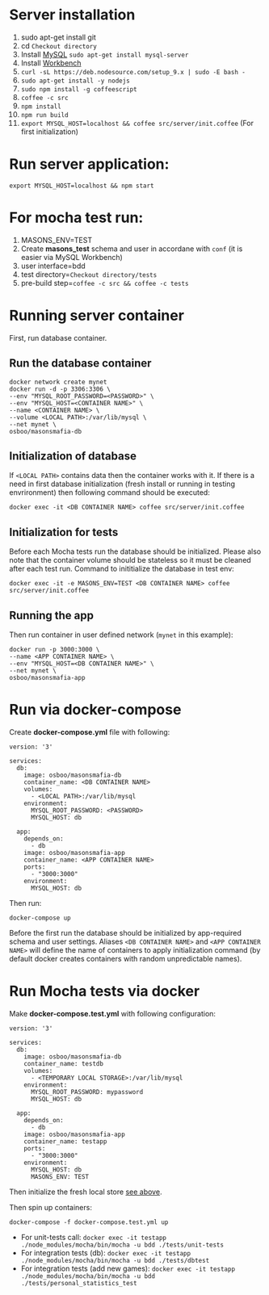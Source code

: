 # Server installation
1. sudo apt-get install git
1. cd `Checkout directory`
1. Install [MySQL](http://help.ubuntu.ru/wiki/mysql) `sudo apt-get install mysql-server`
1. Install [Workbench](http://dev.mysql.com/downloads/workbench/)
1. `curl -sL https://deb.nodesource.com/setup_9.x | sudo -E bash -`
1. `sudo apt-get install -y nodejs`
1. `sudo npm install -g coffeescript`
1. `coffee -c src`
1. `npm install`
1. `npm run build`
1. `export MYSQL_HOST=localhost && coffee src/server/init.coffee` (For first initialization)

# Run server application:

`export MYSQL_HOST=localhost && npm start`

# For mocha test run:
1. MASONS_ENV=TEST
1. Create __masons_test__ schema and user in accordane with `conf` (it is easier via MySQL Workbench)
1. user interface=bdd
1. test directory=`Checkout directory/tests`
1. pre-build step=`coffee -c src && coffee -c tests`

# Running server container
First, run database container.

## Run the database container

    docker network create mynet
    docker run -d -p 3306:3306 \
    --env "MYSQL_ROOT_PASSWORD=<PASSWORD>" \
    --env "MYSQL_HOST=<CONTAINER NAME>" \
    --name <CONTAINER NAME> \
    --volume <LOCAL PATH>:/var/lib/mysql \
    --net mynet \
    osboo/masonsmafia-db

## Initialization of database
If `<LOCAL PATH>` contains data then the container works with it. If there is a need in first database initialization (fresh install or running in testing envrironment) then following command should be executed:

    docker exec -it <DB CONTAINER NAME> coffee src/server/init.coffee
    
## Initialization for tests
Before each Mocha tests run the database should be initialized. Please also note that the container volume should be stateless so it must be cleaned after each test run.
Command to inititialize the database in test env:

    docker exec -it -e MASONS_ENV=TEST <DB CONTAINER NAME> coffee src/server/init.coffee

## Running the app
Then run container in user defined network (`mynet` in this example):

    docker run -p 3000:3000 \
    --name <APP CONTAINER NAME> \
    --env "MYSQL_HOST=<DB CONTAINER NAME>" \
    --net mynet \
    osboo/masonsmafia-app

# Run via docker-compose
Create __docker-compose.yml__ file with following:

    version: '3'

    services:
      db:
        image: osboo/masonsmafia-db
        container_name: <DB CONTAINER NAME>
        volumes:
          - <LOCAL PATH>:/var/lib/mysql
        environment:
          MYSQL_ROOT_PASSWORD: <PASSWORD>
          MYSQL_HOST: db

      app:
        depends_on:
          - db
        image: osboo/masonsmafia-app
        container_name: <APP CONTAINER NAME>
        ports:
          - "3000:3000"
        environment:
          MYSQL_HOST: db
          
Then run:

    docker-compose up

Before the first run the database should be initialized by app-required schema and user settings.
Aliases `<DB CONTAINER NAME>` and `<APP CONTAINER NAME>` will define the name of containers to apply initialization command (by default docker creates containers with random unpredictable names).

# Run Mocha tests via docker
Make __docker-compose.test.yml__ with following configuration:

    version: '3'

    services:
      db:
        image: osboo/masonsmafia-db
        container_name: testdb
        volumes:
          - <TEMPORARY LOCAL STORAGE>:/var/lib/mysql
        environment:
          MYSQL_ROOT_PASSWORD: mypassword
          MYSQL_HOST: db

      app:
        depends_on:
          - db
        image: osboo/masonsmafia-app
        container_name: testapp
        ports:
          - "3000:3000"
        environment:
          MYSQL_HOST: db
          MASONS_ENV: TEST
          
 Then initialize the fresh local store [see above](#initialization-of-database).

 Then spin up containers:
    
    docker-compose -f docker-compose.test.yml up

- For unit-tests call: `docker exec -it testapp ./node_modules/mocha/bin/mocha -u bdd ./tests/unit-tests`
- For integration tests (db): `docker exec -it testapp ./node_modules/mocha/bin/mocha -u bdd ./tests/dbtest`
- For integration tests (add new games): `docker exec -it testapp ./node_modules/mocha/bin/mocha -u bdd ./tests/personal_statistics_test`
